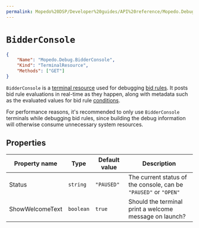 ```yaml
---
permalink: Mopedo%20DSP/Developer%20guides/API%20reference/Mopedo.Debug/BidderConsole/
---
```


# `BidderConsole`

```json
{
    "Name": "Mopedo.Debug.BidderConsole",
    "Kind": "TerminalResource",
    "Methods": ["GET"]
}
```

`BidderConsole` is a [terminal resource](../../../../../RESTar/Consuming%20a%20RESTar%20API/Consuming%20terminal%20resources) used for debugging [bid rules](../../Mopedo.Bidding/Campaign#bidrule). It posts bid rule evaluations in real-time as they happen, along with metadata such as the evaluated values for bid rule [conditions](../../Mopedo.Bidding/Campaign#condition).

For performance reasons, it's recommended to only use `BidderConsole` terminals while debugging bid rules, since building the debug information will otherwise consume unnecessary system resources.

## Properties

Property name   | Type      | Default value | Description
--------------- | --------- | ------------- | ----------------------------------------------------------------
Status          | `string`  | `"PAUSED"`    | The current status of the console, can be `"PAUSED"` or `"OPEN"`
ShowWelcomeText | `boolean` | `true`        | Should the terminal print a welcome message on launch?
